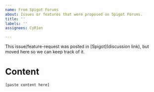 ```yaml
---
name: From Spigot Forums
about: Issues or features that were proposed on Spigot Forums.
title: ''
labels: ''
assignees: CyR1en

---
```


This issue/feature-request was posted in [Spigot](discussion link), but moved here so we can keep track of it.

# Content
```
[paste content here]
```
